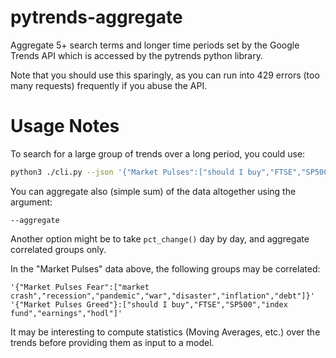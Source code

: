 # pytrends-aggregate

Aggregate 5+ search terms and longer time periods set by the Google Trends API which is accessed by the pytrends python library.

Note that you should use this sparingly, as you can run into 429 errors (too many requests) frequently if you abuse the API.

# Usage Notes

To search for a large group of trends over a long period, you could use:

```bash
python3 ./cli.py --json '{"Market Pulses":["should I buy","FTSE","SP500","index fund","market crash","recession","pandemic"]}' --outpath SP500.tsv -D 5000 --sep '\t'
```

You can aggregate also (simple sum) of the data altogether using the argument:

`--aggregate`

Another option might be to take `pct_change()` day by day, and aggregate correlated groups only.

In the "Market Pulses" data above, the following groups may be correlated:

```
'{"Market Pulses Fear":["market crash","recession","pandemic","war","disaster","inflation","debt"]}'
'{"Market Pulses Greed"}:["should I buy","FTSE","SP500","index fund","earnings","hodl"]'
```

It may be interesting to compute statistics (Moving Averages, etc.) over the trends before providing them as input to a model.
